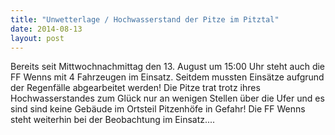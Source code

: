 ```yaml
---
title: "Unwetterlage / Hochwasserstand der Pitze im Pitztal"
date: 2014-08-13
layout: post
---
```


Bereits seit Mittwochnachmittag den 13. August um 15:00 Uhr steht auch die FF Wenns mit 4 Fahrzeugen im Einsatz. Seitdem mussten Einsätze aufgrund der Regenfälle abgearbeitet werden! Die Pitze trat trotz ihres Hochwasserstandes zum Glück nur an wenigen Stellen über die Ufer und es sind sind keine Gebäude im Ortsteil Pitzenhöfe in Gefahr! Die FF Wenns steht weiterhin bei der Beobachtung im Einsatz....